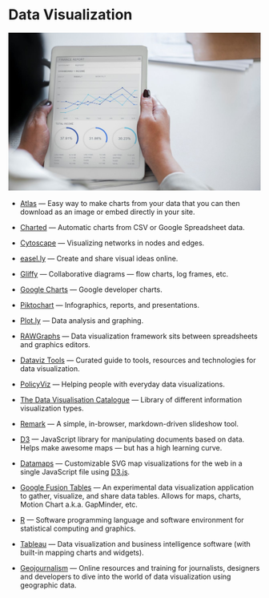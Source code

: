 # Data Visualization

![data-visualization](../../images/data-visualization.jpg)

- [Atlas](https://www.theatlas.com) — Easy way to make charts from your data that you can then download as an image or embed directly in your site.

- [Charted](https://www.charted.co) — Automatic charts from CSV or Google Spreadsheet data.

- [Cytoscape](http://cytoscape.org) — Visualizing networks in nodes and edges.

- [easel.ly](https://www.easel.ly) — Create and share visual ideas online.

- [Gliffy](https://www.gliffy.com) — Collaborative diagrams — flow charts, log frames, etc.

- [Google Charts](https://developers.google.com/chart) — Google developer charts.

- [Piktochart](https://piktochart.com) — Infographics, reports, and presentations.

- [Plot.ly](https://plot.ly) — Data analysis and graphing.

- [RAWGraphs](https://rawgraphs.io) — Data visualization framework sits between spreadsheets and graphics editors.

- [Dataviz Tools](https://dataviz.tools) — Curated guide to tools, resources and technologies for data visualization.

- [PolicyViz](https://policyviz.com) — Helping people with everyday data visualizations.

- [The Data Visualisation Catalogue](https://www.datavizcatalogue.com) — Library of different information visualization types.

- [Remark](https://github.com/gnab/remark) — A simple, in-browser, markdown-driven slideshow tool.

- [D3](https://d3js.org) — JavaScript library for manipulating documents based on data. Helps make awesome maps — but has a high learning curve.

- [Datamaps](https://datamaps.github.io) — Customizable SVG map visualizations for the web in a single JavaScript file using [D3.js](https://d3js.org).

- [Google Fusion Tables](https://sites.google.com/site/fusiontablestalks) — An experimental data visualization application to gather, visualize, and share data tables. Allows for maps, charts, Motion Chart a.k.a. GapMinder, etc.

- [R](https://r-project.org) — Software programming language and software environment for statistical computing and graphics.

- [Tableau](https://tableau.com) — Data visualization and business intelligence software (with built-in mapping charts and widgets).

- [Geojournalism](http://geojournalism.org) — Online resources and training for journalists, designers and developers to dive into the world of data visualization using geographic data.

